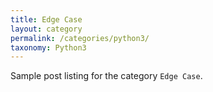 ```yaml
---
title: Edge Case
layout: category
permalink: /categories/python3/
taxonomy: Python3
---
```


Sample post listing for the category `Edge Case`.
